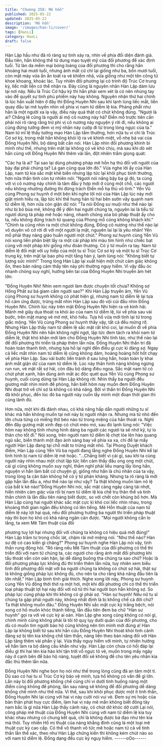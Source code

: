 ```yaml
---
title: "Chương 258: Mê hồn"
published: 2025-05-22
updated: 2025-05-22
description: 'Mê hồn'
image: '/images/han-li/cover/'
tags: [HanLi]
category: HanLi
draft: false
---
```


Hàn Lập hầu như đã rõ ràng sự tình xảy ra, nhìn về phía đối diện
đánh giá.
Đầu tiên, hắn không thể từ dung mạo tuyệt mỹ của đối phương để
xác định tuổi.
Từ làn da mềm mại bóng loáng của đối phương thì cho rằng hắn
khoảng hai mươi tuổi, nhưng ánh mắt cử chỉ lại giống như ba,
bốn mươi tuổi, còn mặt mày vừa ẩn ẩn toát ra vẻ khiếm nhã, vừa
giống như một tên công tử khoe khoang, khoác lác.
Tuy nhiên đối phương lại có trình độ Trúc Cơ trung kỳ, liếc mắt
liền có thể nhận ra. Đây cũng là nguyên nhân Hàn Lập dám lưu
lại nơi này. Nếu là Trúc Cơ hậu kỳ thì hắn phải xem xét là có nên
nhúng tay vào để quyết sự tình phù phiếm này hay không.
Nguyên nhân thứ hai chính là lúc hắn xuất hiện ở đây thì Đổng
Huyên Nhi sau khi lạnh lùng liếc mắt, liền quay đầu lại mê luyến
nhìn về phía vị nam tử diễm lệ kia. Phảng phất như hắn là một
người xa lạ vậy, điều này quả thật có chút không đúng.
"Ngươi là ai? Chẳng lẽ cũng là người ái mộ cô nương này hả?
Điền mỗ trước tiên cần phải nói rõ ràng rằng trừ phi vị cô nương
này nguyện ý rời đi, nếu không ai cũng đừng tưởng đem vị mỹ
nhân này cướp đi từ trong lòng ngực của ta." Nam tử mĩ lệ thấy
tướng mạo Hàn Lập tầm thường, hơn nữa tu vi chỉ là Trúc Cơ sơ
kỳ, trong mắt hắn không khỏi lộ ra vẻ khinh miệt, vỗ nhẹ bả vai
của Đổng Huyên Nhi, bộ dáng bất cần nói.
Hàn Lập nhìn đối phương khinh bỉ mình như thế, nhưng trên mặt
lại không có vẻ khó chịu, mà sau khi dò xét hắn cùng với Đổng
Huyên Nhi thêm vài lần, đột nhiên trầm giọng quát:

"Các hạ là ai? Tại sao lại dùng phương pháp mê hồn hạ thủ đối
với người của bảy đại phái chúng ta? Lá gan cũng qua lớn đó."
Vừa nghe lời ấy của Hàn Lập, nam tử kia sắc mặt khẽ biến nhưng
lập tức lại khôi phục bình thường, hơn nữa thần tình còn tự nhiên
nói:
"Ngươi nói năng bậy bạ gì đó, ta cùng với vị cô nương này chính
là tâm đầu ý hợp mới ở cùng một chỗ, các ngươi nếu không
nhường đường thì đừng trách Điền mỗ hạ thủ vô tình."
Yến Vũ cùng Phong sư huynh ở một bên khi nghe lời nói của Hàn
Lập lúc này mới giật mình hiểu ra, lập tức khí thế hung hãn từ hai
bên sườn vây quanh nam tử diễm lệ, hơn nữa còn giận dữ nói:
"Ta nói Đổng sư muội như thế nào lại như bị bỏ bùa mê, không để
ý đến hai người chúng ta, nguyên lai là tiểu tử ngươi dùng tà pháp
mê hoặc nàng, nhanh chóng xóa bỏ pháp thuật ấy cho ta, nếu
không đừng trách tử quang của Phong mỗ cũng không khách
khí."
"Chính ta cũng nhìn ra một chút không đúng, Đổng cô nương như
thế nào lại vô duyên vô cớ rời đi với một người lạ mặt, nguyên lai
lại là yêu nhân! Yến mỗ phải thay nàng giáo huấn ngươi một
chút."
Phong sư huynh cùng Yến Vũ nói xong liền phân biệt lấy ra một
cái pháp khí màu tím hình như chiếc bạt cùng với một pháp khi
giống như đoản thương. Có ý tứ muốn ra tay.
Nam tử diễm lệ đối mặt với uy hiếp của một tu sĩ Trúc Cơ sơ kỳ
và một tu sĩ Trúc Cơ trung kỳ, trên mặt lại bao phủ một tầng hàn
ý, lạnh lùng nói:
"Không biết tự lượng sức mình!"
Trong lòng Hàn Lập lại xuất hiện một chút cảm giác không ổn,
theo bản năng cảm thấy tên này phi thường nguy hiểm. Vì vậy
đầu óc nhanh chóng suy nghĩ, hướng bên tai của Đổng Huyên
Nhi truyền âm hét lớn:

"Đổng Huyên Nhi! Nhìn xem ngươi làm được chuyện tốt chưa?
Không sợ Hồng Phất sư bá giam cầm người sao?"
Khi Hàn Lập truyền âm, Yến Vũ cùng Phong sư huynh không có
phát hiện gì, nhưng nam tử diễm lệ lại tựa hồ cảm ứng được,
trừng mắt nhìn Hàn Lập sau đó vội cúi đầu nhìn Đổng Huyên Nhi.
Chính lúc này trên mặt Đổng Huyên Nhi hiện ra vẻ kinh hãi. Mãnh
mẽ giãy dụa thoát ra khỏi áo của nam tử diễm lệ, lùi về phía sau
vài bước, trên mặt mang vẻ mờ mịt, khó hiểu. Tựa hồ vừa mới
tỉnh lại từ trong giấc mộng.
Yến Vũ cùng Phong sư huynh thấy vậy, tất cả đều mừng rỡ.
Nhưng Hàn Lập thấy nam tử diễm lệ sắc mặt rất khó coi, lại muốn
đi về phía Đổng Huyên Nhi nên hắn không nghĩ ngợi, lập tức đem
tách ra khỏi nam tử diễm lệ, thật khó khăn mới làm cho Đổng
Huyên Nhi tỉnh táo, như thế nào lại để đối phương thi triển tà
pháp thêm lần nữa.
Đổng Huyên Nhi thần trí đã hoàn toàn thanh tỉnh, nhưng tựa hồ
lại nghĩ đến điều gì cực kì đáng sợ. Ngay cả liếc mắt nhìn nam tử
diễm lệ cũng không dám, hoảng hoảng hốt hốt chạy về phía Hàn
Lập. Sau vài bước liền tránh ở sau lưng hắn, hoàn toàn ly khai
ánh mắt giận dữ của nam tử diễm lệ.
Lúc này thân hình nàng không ngừng run run, vẻ mặt rất sợ hãi,
còn đâu bộ dáng điêu ngoa.
Sắc mặt nam tử có chút phát xanh, hắn dùng ánh mắt ác độc quét
qua Yến Vũ cùng Phong sư huynh, cuối cùng dừng tại Hàn Lập
không rời.
Nhìn thấy ba người đều giương mắt nhìn mình đề phòng, hắn biết
hôm nay muốn đem Đổng Huyên Nhi đoạt trở về chỉ sợ là không
có khả năng.
Bởi vì thần trí Đổng Huyên Nhi đã khôi phục, đến lúc đó ba người
này cuốn lấy mình một đoạn thời gian thì cũng lãnh đủ.

Hơn nữa, một khi đã đánh nhau, có khả năng hấp dẫn người
những tu sĩ khác mà hắn không muốn tại nơi này bị người nhận
ra.
Nhưng mà từ nhỏ đến lớn chưa từng có miếng thịt béo nào từ
trong miệng của hắn thoát ra.
Nghĩ đến đây gương mặt xinh đẹp có chút méo mó, sau đó lạnh
lùng nói:
"Việc hôm nay không tính nhưng hình dáng ba người các ngươi ta
sẽ nhớ kỹ, tự lo thân cho tốt đi."
Nói xong, trên người nam tử diễm lệ chợt lóe lên hào quang ngũ
sắc, biến thành một đạo ánh sáng bay về phía xa xa, chỉ để lại
mấy người Hàn Lập đang tại chỗ mắt to trừng mắt nhỏ.
Tại Phong Duyệt khách điếm, Hàn Lập cùng Yến Vũ ba người
đang lắng nghe Đổng Huyên Nhi kể lại tình hình bị nam tử diễm lệ
mê hoặc.
"…Chẳng biết vì cái gì, sau khi ta cùng người này nhìn nhau một
chút lập tức liền cảm thấy đầu ong ong một chút, cái gì cũng
không muốn suy nghĩ, thầm nghĩ phải liều mạng lấy lòng hắn,
nguyện vì hắn làm bất cứ chuyện gì, giống như hắn là chủ nhân
của ta vậy, trong lòng ta căn bản không hề có ý tứ phản kháng.
Nhưng ta rõ ràng là mới gặp hắn lần đầu a, như thế nào lại như
vậy? Ta thật không muốn làm nô lệ của bất k kẻ nào!"Đổng Huyên
Nhi nói, sắc mặt càng ngày càng tái nhợt, hiển nhiên cảm giác
vừa rồi bị nam tử diễm lệ kia chế trụ thân thể và tinh thần chính là
lần đầu tiên nàng biết được, so với chết còn khủng bố hơn.
Mà Hàn Lập cùng hai người khác sắc mặt cực kì khó coi liếc nhìn
nhau, trong khoảng thời gian ngắn đều không có lên tiếng. Mê
Hồn thuật của nam tử diễm lệ này lợi hại quá, nếu đối phương
hướng ba người thi triển pháp thuật này thì bọn họ khó có khả
năng ngăn cản được.
"Mọi người không cần lo lắng, ta xem Mê Tâm thuật của đối

phương tuy lợi hại nhưng đối với chúng ta không có hiệu quả mới
đúng!" Hàn Lập trầm tư trong chốc lát, chậm rãi mở miệng nói.
"Như thế nào? Hàn sư đệ có cao kiến gì chăng?" Phong sư huynh
nghe Hàn Lập nói vậy, tinh thần rung động hỏi.
"Rõ ràng nếu Mê Tâm thuật của đối phương có thể thi triển đối với
nam tử chúng ta, các ngươi cho rằng ánh mắt đối phương khi tẩu
thoát vẫn còn oán hận, lại dễ dàng buông tha chúng ta sao chứ?
Hoặc là đối phương pháp lực không đủ thi triển thêm lần nữa, tuy
nhiên xem biểu tình đối phương đối mặt với ba người chúng ta
không có chút sợ hãi, thật sự là không giống pháp lực không đủ,
cho nên ta cho rằng khả năng đầu tiên là lớn nhất." Hàn Lập bình
tĩnh giải thích.
Nghe xong lời này, Phong sư huynh cùng Yến Vũ đồng thời thở ra
một hơi, một khi đối phương chỉ có thể thi triển loại pháp thuật lợi
hại này đối với nữ tử thì hai người bọn hắn không sợ. So pháp
lực cùng pháp khí thì không có gì phải sợ.
"Hàn sư huynh! Nếu nữ tu sĩ chúng ta gặp phải người này, không
nhất định là bị khống chế cả đời chứ? Ta thật không muốn đâu."
Đổng Huyên Nhi sắc mặt cực kỳ trắng bệch, nói xong cơ hồ muốn
khóc thành tiếng, lần đầu tiên đem ba chữ "Hàn sư huynh" gọi ra
với vẻ cực kỳ ai oán.
Hàn Lập ghe xong cũng không có nói gì, chính mình cũng không
phải là tôi tớ quỵ lụy dưới quần của đối phương, cho dù có muốn
tìm người bảo hộ cũng không nên tìm mình mới đúng a!
Hàn Lập lại không biết từ sau khi hắn cứu Đổng Huyên Nhi thoát
khỏi tình cảnh đáng sợ bị tên kia khống chế tâm thần, nàng liền
theo bản năng đối với Hàn Lập tăng thêm vài phần ỷ lại. Vừa thấy
nguy hiểm với mình, tự nhiên hướng về hắn làm ra bộ dáng cầu
khẩn như vậy.
Hàn Lập còn chưa có hồi đáp lại điều gì thì hai tên kia hào khí tận
trời vỗ ngực tỏ vẻ, muốn trong mấy ngày này ở cạnh bên để bảo
hộ nàng, tuyệt đối sẽ không để cho tên yêu nhân kia đắc thủ thêm
lần nữa.

Đổng Huyên Nhi nghe bọn họ nói như thế trong lòng cũng đã an
tâm một tí.
Dù sao có hai tu sĩ Trúc Cơ kỳ bảo vệ mình, tựa hồ không có vấn
đề gì lớn. Lần này bị đối phương khống chế cũng chỉ vì dưới tình
huống nàng một điểm cũng không đề phòng, lần sau nàng sẽ
không để đối phương dễ dàng khống chế mình như thế nữa.
Vì thế, sau khi khôi phục được một ít tinh thần, Đổng Huyên Nhi
lại cùng với hai vị này cười nói vui vẻ. Đem sự mị hoặc của bản
thân phát huy cực điểm, làm hai vị này mê mẩn không biết đông
tây nam bắc là gì nữa
Hàn Lập thấy cảnh này, có chút dở khóc dở cười
Lại nói, công pháp mê thuật của Đổng Huyên Nhi cùng với nam
tử diễm lệ kia tuy khác nhau nhưng có chung kết quả, chỉ là
không được bá đạo như tên kia mà thôi.
Tuy nhiên Hồ mị thuật của nàng khẳng đinh cũng là một loại mê
thuật cực kỳ cao cấp. Có thể vô thanh vô tức mê hoặc nam tử cả
về tinh thần lẫn thể xác, theo như Hàn Lập chứng kiến thì không
kém chút nào so với nam tử diễm lệ. Đồng dạng đều cực kỳ nguy
hiểm.
------oOo------
